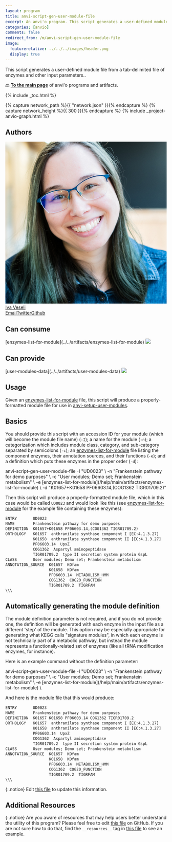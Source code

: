 ```yaml
---
layout: program
title: anvi-script-gen-user-module-file
excerpt: An anvi'o program. This script generates a user-defined module file from a tab-delimited file of enzymes and other input parameters.
categories: [anvio]
comments: false
redirect_from: /m/anvi-script-gen-user-module-file
image:
  featurerelative: ../../../images/header.png
  display: true
---
```


This script generates a user-defined module file from a tab-delimited file of enzymes and other input parameters..

🔙 **[To the main page](../../)** of anvi'o programs and artifacts.


{% include _toc.html %}
<div id="svg" class="subnetwork"></div>
{% capture network_path %}{{ "network.json" }}{% endcapture %}
{% capture network_height %}{{ 300 }}{% endcapture %}
{% include _project-anvio-graph.html %}


## Authors

<div class="anvio-person"><div class="anvio-person-info"><div class="anvio-person-photo"><img class="anvio-person-photo-img" src="../../images/authors/ivagljiva.jpg" /></div><div class="anvio-person-info-box"><a href="/people/ivagljiva" target="_blank"><span class="anvio-person-name">Iva Veseli</span></a><div class="anvio-person-social-box"><a href="mailto:iva.veseli@gmail.com" class="person-social" target="_blank"><i class="fa fa-fw fa-envelope-square"></i>Email</a><a href="http://twitter.com/ivaglj1va" class="person-social" target="_blank"><i class="fa fa-fw fa-twitter-square"></i>Twitter</a><a href="http://github.com/ivagljiva" class="person-social" target="_blank"><i class="fa fa-fw fa-github"></i>Github</a></div></div></div></div>



## Can consume


<p style="text-align: left" markdown="1"><span class="artifact-r">[enzymes-list-for-module](../../artifacts/enzymes-list-for-module) <img src="../../images/icons/TXT.png" class="artifact-icon-mini" /></span></p>


## Can provide


<p style="text-align: left" markdown="1"><span class="artifact-p">[user-modules-data](../../artifacts/user-modules-data) <img src="../../images/icons/DB.png" class="artifact-icon-mini" /></span></p>


## Usage


Given an <span class="artifact-n">[enzymes-list-for-module](/help/main/artifacts/enzymes-list-for-module)</span> file, this script will produce a properly-formatted module file for use in <span class="artifact-p">[anvi-setup-user-modules](/help/main/programs/anvi-setup-user-modules)</span>.

## Basics
You should provide this script with an accession ID for your module (which will become the module file name) (`-I`); a name for the module (`-n`); a categorization which includes module class, category, and sub-category separated by semicolons (`-c`); an <span class="artifact-n">[enzymes-list-for-module](/help/main/artifacts/enzymes-list-for-module)</span> file listing the component enzymes, their annotation sources, and their functions (`-e`); and a definition which puts these enzymes in the proper order (`-d`):

<div class="codeblock" markdown="1">
anvi&#45;script&#45;gen&#45;user&#45;module&#45;file &#45;I "UD0023" \
                  &#45;n "Frankenstein pathway for demo purposes" \
                  &#45;c "User modules; Demo set; Frankenstein metabolism" \
                  &#45;e <span class="artifact&#45;n">[enzymes&#45;list&#45;for&#45;module](/help/main/artifacts/enzymes&#45;list&#45;for&#45;module)</span> \
                  &#45;d "K01657+K01658 PF06603.14,(COG1362 TIGR01709.2)"
</div>

Then this script will produce a properly-formatted module file, which in this case would be called `UD0023` and would look like this (see <span class="artifact-n">[enzymes-list-for-module](/help/main/artifacts/enzymes-list-for-module)</span> for the example file containing these enzymes):

```
ENTRY       UD0023
NAME        Frankenstein pathway for demo purposes
DEFINITION  K01657+K01658 PF06603.14,(COG1362 TIGR01709.2)
ORTHOLOGY   K01657  anthranilate synthase component I [EC:4.1.3.27]
            K01658  anthranilate synthase component II [EC:4.1.3.27]
            PF06603.14  UpxZ
            COG1362  Aspartyl aminopeptidase
            TIGR01709.2  type II secretion system protein GspL
CLASS       User modules; Demo set; Frankenstein metabolism
ANNOTATION_SOURCE  K01657  KOfam
                   K01658  KOfam
                   PF06603.14  METABOLISM_HMM
                   COG1362  COG20_FUNCTION
                   TIGR01709.2  TIGRFAM
\\\
```

## Automatically generating the module definition

The module definition parameter is not required, and if you do not provide one, the definition will be generated with each enzyme in the input file as a different 'step' of the module. This option may be especially appropriate for generating what KEGG calls "signature modules", in which each enzyme is not technically part of a metabolic pathway, but instead the module represents a functionally-related set of enzymes (like all tRNA modification enzymes, for instance).

Here is an example command without the definition parameter:

<div class="codeblock" markdown="1">
anvi&#45;script&#45;gen&#45;user&#45;module&#45;file &#45;I "UD0023" \
                  &#45;n "Frankenstein pathway for demo purposes" \
                  &#45;c "User modules; Demo set; Frankenstein metabolism" \
                  &#45;e <span class="artifact&#45;n">[enzymes&#45;list&#45;for&#45;module](/help/main/artifacts/enzymes&#45;list&#45;for&#45;module)</span> \
</div>

And here is the module file that this would produce:

```
ENTRY       UD0023
NAME        Frankenstein pathway for demo purposes
DEFINITION  K01657 K01658 PF06603.14 COG1362 TIGR01709.2
ORTHOLOGY   K01657  anthranilate synthase component I [EC:4.1.3.27]
            K01658  anthranilate synthase component II [EC:4.1.3.27]
            PF06603.14  UpxZ
            COG1362  Aspartyl aminopeptidase
            TIGR01709.2  type II secretion system protein GspL
CLASS       User modules; Demo set; Frankenstein metabolism
ANNOTATION_SOURCE  K01657  KOfam
                   K01658  KOfam
                   PF06603.14  METABOLISM_HMM
                   COG1362  COG20_FUNCTION
                   TIGR01709.2  TIGRFAM
\\\
```


{:.notice}
Edit [this file](https://github.com/merenlab/anvio/tree/master/anvio/docs/programs/anvi-script-gen-user-module-file.md) to update this information.


## Additional Resources



{:.notice}
Are you aware of resources that may help users better understand the utility of this program? Please feel free to edit [this file](https://github.com/merenlab/anvio/tree/master/bin/anvi-script-gen-user-module-file) on GitHub. If you are not sure how to do that, find the `__resources__` tag in [this file](https://github.com/merenlab/anvio/blob/master/bin/anvi-interactive) to see an example.
